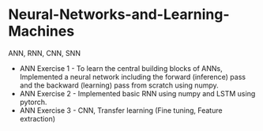 # Neural-Networks-and-Learning-Machines
ANN, RNN, CNN, SNN

- ANN Exercise 1 - To learn the central building blocks of ANNs, Implemented a neural network including the forward (inference) pass and the backward (learning) pass from scratch using numpy.
- ANN Exercise 2 - Implemented basic RNN using numpy and LSTM using pytorch.
- ANN Exercise 3 - CNN, Transfer learning (Fine tuning, Feature extraction)
